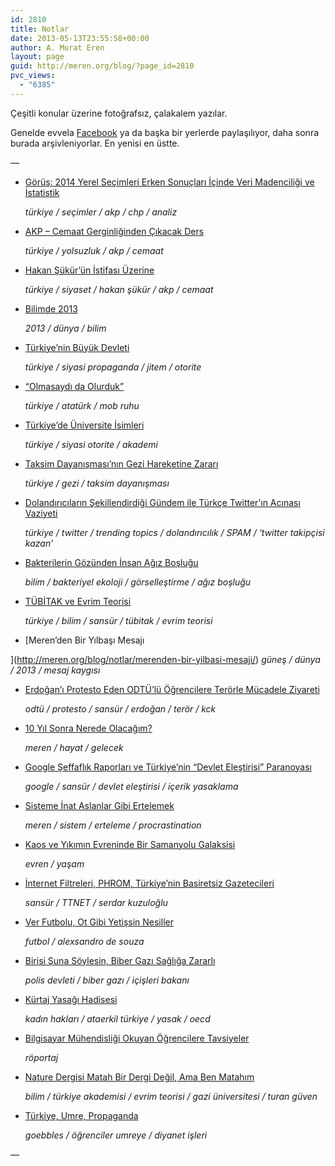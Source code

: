 ```yaml
---
id: 2810
title: Notlar
date: 2013-05-13T23:55:58+00:00
author: A. Murat Eren
layout: page
guid: http://meren.org/blog/?page_id=2810
pvc_views:
  - "6385"
---
```

Çeşitli konular üzerine fotoğrafsız, çalakalem yazılar.

Genelde evvela [Facebook](https://www.facebook.com/meren) ya da başka bir yerlerde paylaşılıyor, daha sonra burada arşivleniyorlar. En yenisi en üstte.

&#8212;

  * [Görüş: 2014 Yerel Seçimleri Erken Sonuçları İçinde Veri Madenciliği ve İstatistik](http://meren.org/blog/notlar/2014-yerel-secimleri/)
  
    _türkiye / seçimler / akp / chp / analiz_
  * [AKP &#8211; Cemaat Gerginliğinden Çıkacak Ders](http://meren.org/blog/notlar/akp-cemaat-gerginliginden-cikacak-ders/)
  
    _türkiye / yolsuzluk / akp / cemaat_
  * [Hakan Şükür&#8217;ün İstifası Üzerine](http://meren.org/blog/notlar/hakan-sukurun-istifasi-uzerine/)
  
    _türkiye / siyaset / hakan şükür / akp / cemaat_
  * [Bilimde 2013](http://meren.org/blog/notlar/bilimde-2013/)
  
    _2013 / dünya / bilim_
  * [Türkiye&#8217;nin Büyük Devleti](http://meren.org/blog/notlar/turkiyenin-buyuk-devleti/)
  
    _türkiye / siyasi propaganda / jitem / otorite_ 
  * [&#8220;Olmasaydı da Olurduk&#8221;](http://meren.org/blog/notlar/olmasaydi-da-olurduk/)
  
    _türkiye / atatürk / mob ruhu_
  * [Türkiye&#8217;de Üniversite İsimleri](http://meren.org/blog/notlar/turkiyede-universite-isimleri/)
  
    _türkiye / siyasi otorite / akademi_
  * [Taksim Dayanışması&#8217;nın Gezi Hareketine Zararı](http://meren.org/blog/notlar/taksim-dayanismasinin-gezi-hareketine-zarari/)
  
    _türkiye / gezi / taksim dayanışması_
  * [Dolandırıcıların Şekillendirdiği Gündem ile Türkçe Twitter&#8217;ın Acınası Vaziyeti](http://meren.org/blog/notlar/dolandiricilarin-sekillendirdigi-gundem-ile-turkce-twitterin-acinasi-vaziyeti/)
  
    _türkiye / twitter / trending topics / dolandırıcılık / SPAM / &#8216;twitter takipçisi kazan&#8217;_
  * [Bakterilerin Gözünden İnsan Ağız Boşluğu](http://meren.org/blog/notlar/bakterilerin-gozunden-insan-agiz-boslugu/)
  
    _bilim / bakteriyel ekoloji / görselleştirme / ağız boşluğu_
  * [TÜBİTAK ve Evrim Teorisi](http://meren.org/blog/notlar/tubitak-ve-evrim-teorisi/)
  
    _türkiye / bilim / sansür / tübitak / evrim teorisi_
  * [Meren&#8217;den Bir Yılbaşı Mesajı
  
](http://meren.org/blog/notlar/merenden-bir-yilbasi-mesaji/) _güneş / dünya / 2013 / mesaj kaygısı_
  * [Erdoğan&#8217;ı Protesto Eden ODTÜ&#8217;lü Öğrencilere Terörle Mücadele Ziyareti](http://meren.org/blog/notlar/erdogani-protesto-eden-odtulu-ogrencilere-terorle-mucadele-ziyareti/)
  
    _odtü / protesto / sansür / erdoğan / terör / kck_
  * [10 Yıl Sonra Nerede Olacağım?](http://meren.org/blog/notlar/10-yil-sonra-nerede-olacagim/)
  
    _meren / hayat / gelecek_
  * [Google Şeffaflık Raporları ve Türkiye&#8217;nin &#8220;Devlet Eleştirisi&#8221; Paranoyası](http://meren.org/blog/notlar/google-seffaflik-raporlari-ve-turkiyenin-devlet-elestirisi-paranoyasi/)
  
    _google / sansür / devlet eleştirisi / içerik yasaklama_
  * [Sisteme İnat Aslanlar Gibi Ertelemek](http://meren.org/blog/notlar/sisteme-inat-aslanlar-gibi-ertelemek/)
  
    _meren / sistem / erteleme / procrastination_
  * [Kaos ve Yıkımın Evreninde Bir Samanyolu Galaksisi](http://meren.org/blog/notlar/kaos-ve-yikimin-evreninde-bir-samanyolu-galaksisi/)
  
    _evren / yaşam_
  * [İnternet Filtreleri, PHROM, Türkiye&#8217;nin Basiretsiz Gazetecileri](http://meren.org/blog/notlar/internet-filtreleri-phrom-turkiyenin-basiretsiz-gazetecileri/)
  
    _sansür / TTNET / serdar kuzuloğlu_
  * [Ver Futbolu, Ot Gibi Yetişsin Nesiller](http://meren.org/blog/notlar/ver-futbolu-ot-gibi-yetissin-nesiller/)
  
    _futbol / alexsandro de souza_
  * [Birisi Şuna Söylesin, Biber Gazı Sağlığa Zararlı](http://meren.org/blog/notlar/birisi-suna-soylesin-biber-gazi-sagliga-zararli/)
  
    _polis devleti / biber gazı / içişleri bakanı_
  * [Kürtaj Yasağı Hadisesi](http://meren.org/blog/notlar/kurtaj-yasagi-hadisesi/)
  
    _kadın hakları / ataerkil türkiye / yasak / oecd_
  * [Bilgisayar Mühendisliği Okuyan Öğrencilere Tavsiyeler](http://meren.org/blog/notlar/bilgisayar-muhendisligi-okuyan-ogrencilere-tavsiyeler/)
  
    _röportaj_
  * [Nature Dergisi Matah Bir Dergi Değil, Ama Ben Matahım](http://meren.org/blog/notlar/nature-dergisi-matah-bir-dergi-degil-ama-ben-matahim/)
  
    _bilim / türkiye akademisi / evrim teorisi / gazi üniversitesi / turan güven_
  * [Türkiye, Umre, Propaganda](http://meren.org/blog/notlar/turkiye-umre-propaganda/)
  
    _goebbles / öğrenciler umreye / diyanet işleri_

&#8212;
